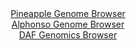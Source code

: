 <div id="Pineapple_Genome_Browser" align="center">
  <a href="https://igv.org/app/?sessionURL=blob:zZJfa9swFMW_i6BlA8eW7NqODWG4adp0XdeuWZotpRjFlh0tsuRIsvOPfPdpYWMvHTQPGwM9SJcr3XOOfjvQEqmo4CAGro18GyFgATUXqxGuakY.4oooEBeYKWIBSQoiCc8IiHegwErj8cMHc3Ouda1ix6G67lSYl8JWno0rvBUcr5SdicrpC8bwTEishVTOucStcGjZdlZkhuvaNrM923dyrLGDWT0XXAmnJrxMV.a99FcpLQkXFUmrhml6EJAaPUZjbhf4XTIZJVlGlLohm.u8l9xcJ4_eYDy9CvrT8d1wMg4mpyNacqwbSXr9RTtdy3Y2zFn32xCFk.t7deKeDx6Wm_HgxLs4HaxrKonqoRB1vTCEXd9EQ3lO1v.Ta7Pokc6bSDGRXd3fzW83X5oT99LYDpOLkkbzaaaTF70HYG8Bc6sxNIBsLsMYQcuDgeW7QefHFnUtCCOTkBQUxE_PFtASZwvT_rQDelMbZoAiy.aAjwWEzIkEcSeCMERR5Ppn4RmMIrS3dqCR7O_Fezl.iELoJq4bpAVl2gCdp4rXysac221W2OX2yDxNfO854V5_e1kEmodLnS1N68BXaPT1D2lawAw_fKKx.hpN_4S91wix9exo4D6j.wVbPJ5jdAH5ii6Ht5.2WSvX7GXYQmP2uGgKISusTb.pmONP3losKebaFFqq6IwyqjcTk6JYgRi5nsEWZIIJwyGQ5ewNtKCFfPj2N57e_nn_HQ--">Pineapple Genome Browser</a>
</div>
<div id="Alphonso_Genome_Browser" align="center">
  <a href="https://igv.org/app/?sessionURL=blob:zZJda9swFIb_i6BlA8eW5CaODWGkadN0SZs2meu1pRjZlh1RW_Ikxfki_31a2NjNCs3FxkAX0kEf73n07EBDpWKCgwBgG7VthIAF1EKs5qSqS3pLKqpAkJNSUQtImlNJeUpBsAM5UZqEs4k5udC6VoHjMF23KsILYSvXJhXZCk5Wyk5F5QxEWZJESKKFVM65JI1wWNG0VjQhdW2bt1277WREE4eU9UJwJZya8iJemfviX6W4oFxUNK6WpWaHALHJYzJmdk4.9aN5P02pUmO6uc56_fF1_8G9DJ.uOoOncDqKwk50OmcFJ3opae8cbTd3D9Fm9nqVrt377uRmdILPqwsfX399PHEvTi_XNZNU9ZCHuq7nQa9r0DCe0fX_1LUZ7MjOJw9i6up11x17y8FjIbPOOFRYfQmx.mPfPthboBTp0pgA0oX0AgQtF3asNu60fkxR14LQN3SkYCB4frGAliR9Ndufd0BvauMLUPTb8qCOBYTMqARBy4fQQ76P22feGfR9tLd2YCnLv4d2GM58D.I.xp04Z6U2Mmex4rWyCed2k.Z2sT2SZQPrUcSjrPZRKedTz5vPFt4JHt6JcfMWTQuYxw8faFp9T6Z_4t17gtg6OVa2IdRPSYoNkm50m.YCse395HO.qIZhcvMmoOPg5EJWRJv9pmKWP41riGSEa1NomGIJK5neRIajWIEAYdeIC1JRCmMikEXyAVrQQm348beg7v5l_x0-">Alphonso Genome Browser</a>
</div>


<div id="DAF_Genomics_Browser" align="center">
  <a href="https://igv.org/app/?sessionURL=blob:tZHtatswFIbvRdD.sh1LduzYEIZZki14W9e6TkpKCWf2cezNthxJXtqG3PuE2zHYKGPQgSSOOB_vKz1H8h2FrHhLQsIsOrYoJQaRJT8k0HQ1foIGJQkLqCUaRGCBAtsMSXgkBUgF6dUH3Vkq1clwNMqhMHfY8qbKpCUdCzpT8l6VqEtNZkEDj7yFg7Qy3uhiBSOou5K3ko8gy1BK0x512O62B9DHz9x2GInbpq9VNahutQltLLcK0G6rNsf7vxj5D8p6VW.idRIN_TE.LPNpFC.jlTNPN..8t5v04v069dbnSbVrQfUCp8i6m89xkXwtV.hfziZ7Gsebj2dskbhqd.bMzuf3XSVQTqlPJ47v0zEjJ4PUPOs1BJKVgobUNXw2MZjrms.hM_b0LwhekfD2ziBKQPZNl98eiXroNCoicd8P1AzCRY6ChGZg2z4NAjZ2fdcOAnoyjqQX9SuzXKRXgW.ziDHP.gKN1i.qevhALfRn8rVA_jZZ738FdXlTNd4FwKNms6hnAJjq6NpZzpx.v5q_gMogLz6t4KIBpVNP12cwUGvFBlv1i4xzujv9AA--">DAF Genomics Browser</a>
</div>
